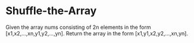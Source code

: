 # Shuffle-the-Array
Given the array nums consisting of 2n elements in the form [x1,x2,...,xn,y1,y2,...,yn].  Return the array in the form [x1,y1,x2,y2,...,xn,yn].
